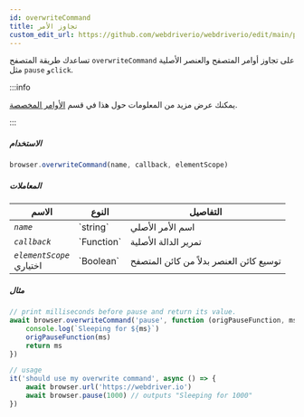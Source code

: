 ```yaml
---
id: overwriteCommand
title: تجاوز الأمر
custom_edit_url: https://github.com/webdriverio/webdriverio/edit/main/packages/webdriverio/src/commands/browser/overwriteCommand.ts
---
```


تساعدك طريقة المتصفح `overwriteCommand` على تجاوز أوامر المتصفح والعنصر الأصلية مثل `pause` و`click`.

:::info

يمكنك عرض مزيد من المعلومات حول هذا في قسم [الأوامر المخصصة](/docs/customcommands#overwriting-native-commands).

:::

##### الاستخدام

```js
browser.overwriteCommand(name, callback, elementScope)
```

##### المعاملات

<table>
  <thead>
    <tr>
      <th>الاسم</th><th>النوع</th><th>التفاصيل</th>
    </tr>
  </thead>
  <tbody>
    <tr>
      <td><code><var>name</var></code></td>
      <td>`string`</td>
      <td>اسم الأمر الأصلي</td>
    </tr>
    <tr>
      <td><code><var>callback</var></code></td>
      <td>`Function`</td>
      <td>تمرير الدالة الأصلية</td>
    </tr>
    <tr>
      <td><code><var>elementScope</var></code><br /><span className="label labelWarning">اختياري</span></td>
      <td>`Boolean`</td>
      <td>توسيع كائن العنصر بدلاً من كائن المتصفح</td>
    </tr>
  </tbody>
</table>

##### مثال

```js title="execute.js"
// print milliseconds before pause and return its value.
await browser.overwriteCommand('pause', function (origPauseFunction, ms) {
    console.log(`Sleeping for ${ms}`)
    origPauseFunction(ms)
    return ms
})

// usage
it('should use my overwrite command', async () => {
    await browser.url('https://webdriver.io')
    await browser.pause(1000) // outputs "Sleeping for 1000"
})
```